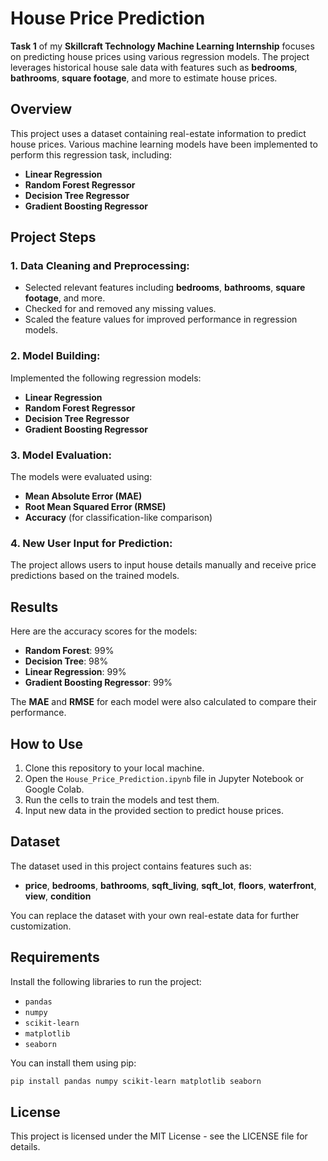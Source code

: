 # House Price Prediction

**Task 1** of my **Skillcraft Technology Machine Learning Internship** focuses on predicting house prices using various regression models. The project leverages historical house sale data with features such as **bedrooms**, **bathrooms**, **square footage**, and more to estimate house prices.

## Overview
This project uses a dataset containing real-estate information to predict house prices. Various machine learning models have been implemented to perform this regression task, including:
- **Linear Regression**
- **Random Forest Regressor**
- **Decision Tree Regressor**
- **Gradient Boosting Regressor**

## Project Steps

### 1. Data Cleaning and Preprocessing:
- Selected relevant features including **bedrooms**, **bathrooms**, **square footage**, and more.
- Checked for and removed any missing values.
- Scaled the feature values for improved performance in regression models.

### 2. Model Building:
Implemented the following regression models:
- **Linear Regression**
- **Random Forest Regressor**
- **Decision Tree Regressor**
- **Gradient Boosting Regressor**

### 3. Model Evaluation:
The models were evaluated using:
- **Mean Absolute Error (MAE)**
- **Root Mean Squared Error (RMSE)**
- **Accuracy** (for classification-like comparison)

### 4. New User Input for Prediction:
The project allows users to input house details manually and receive price predictions based on the trained models.

## Results
Here are the accuracy scores for the models:
- **Random Forest**: 99%
- **Decision Tree**: 98%
- **Linear Regression**: 99%
- **Gradient Boosting Regressor**: 99%

The **MAE** and **RMSE** for each model were also calculated to compare their performance.

## How to Use
1. Clone this repository to your local machine.
2. Open the `House_Price_Prediction.ipynb` file in Jupyter Notebook or Google Colab.
3. Run the cells to train the models and test them.
4. Input new data in the provided section to predict house prices.

## Dataset
The dataset used in this project contains features such as:
- **price**, **bedrooms**, **bathrooms**, **sqft_living**, **sqft_lot**, **floors**, **waterfront**, **view**, **condition**

You can replace the dataset with your own real-estate data for further customization.

## Requirements
Install the following libraries to run the project:
- `pandas`
- `numpy`
- `scikit-learn`
- `matplotlib`
- `seaborn`

You can install them using pip:
```bash
pip install pandas numpy scikit-learn matplotlib seaborn
```

## License
This project is licensed under the MIT License - see the LICENSE file for details.

